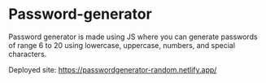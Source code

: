 # Password-generator
Password generator is made using JS where you can generate passwords of range 6 to 20 using lowercase, uppercase, numbers, and special characters.

Deployed site: https://passwordgenerator-random.netlify.app/

